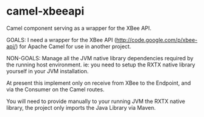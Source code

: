 camel-xbeeapi
=============

Camel component serving as a wrapper for the XBee API.

GOALS:
I need a wrapper for the XBee API (http://code.google.com/p/xbee-api/) for Apache Camel for use in another project.

NON-GOALS:
Manage all the JVM native library dependencies required by the running host environment. ie: you need to setup the RXTX native library yourself in your JVM installation. 

At present this implement only on receive from XBee to the Endpoint, and via the Consumer on the Camel routes.

You will need to provide manually to your running JVM the RXTX native library, the project only imports the Java Library via Maven.